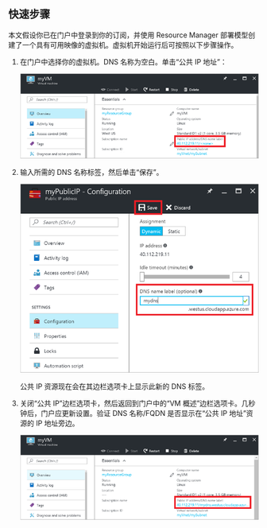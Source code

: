 <!-- need to be verified -->

## 快速步骤
本文假设你已在门户中登录到你的订阅，并使用 Resource Manager 部署模型创建了一个具有可用映像的虚拟机。虚拟机开始运行后可按照以下步骤操作。

1. 在门户中选择你的虚拟机。DNS 名称为空白。单击“公共 IP 地址”：

    ![在门户中单击公共 IP 资源](./media/virtual-machines-common-portal-create-fqdn/locatePublicIP.PNG)  

2. 输入所需的 DNS 名称标签，然后单击“保存”。

    ![输入公共 IP 资源的 DNS 名称标签](./media/virtual-machines-common-portal-create-fqdn/dnsNameLabel.PNG)  

    公共 IP 资源现在会在其边栏选项卡上显示此新的 DNS 标签。

3. 关闭“公共 IP”边栏选项卡，然后返回到门户中的“VM 概述”边栏选项卡。几秒钟后，门户应更新设置。验证 DNS 名称/FQDN 是否显示在“公共 IP 地址”资源的 IP 地址旁边。

    ![确认已设置新的 DNS 标签](./media/virtual-machines-common-portal-create-fqdn/fqdnCreated.PNG)  

<!---HONumber=Mooncake_1212_2016-->